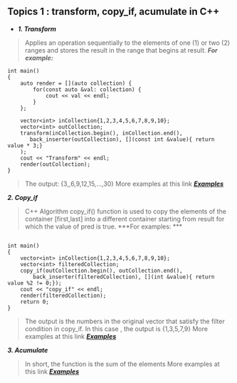 ## Topics 1 : transform, copy_if, acumulate in C++
* ***1. Transform***
> Applies an operation sequentially to the elements of one (1) or two (2) ranges and stores the result in the range that begins at result.
***For example:***
~~~
int main()
{
    auto render = [](auto collection) {
        for(const auto &val: collection) {
            cout << val << endl;
        }
    };

    vector<int> inCollection{1,2,3,4,5,6,7,8,9,10};
    vector<int> outCollection;
    transform(inCollection.begin(), inCollection.end(), 
       back_inserter(outCollection), [](const int &value){ return value * 3;}
    );
    cout << "Transform" << endl;
    render(outCollection);
}
~~~
> The output: {3,,6,9,12,15,...,30}
> More examples at this link ***[Examples](https://github.com/denotevn/Practice-with-C-plus-plus/tree/master/Ex_Files_Functional_C_Plus_Plus/Ch02)***
    
***2. Copy_if***
> C++ Algorithm copy_if() function is used to copy the elements of the container [first,last] into a different container starting from result for which the value of pred is true.
> ***For examples: ***
~~~

int main()
{
    vector<int> inCollection{1,2,3,4,5,6,7,8,9,10};
    vector<int> filteredCollection;
    copy_if(outCollection.begin(), outCollection.end(),
        back_inserter(filteredCollection), [](int &value){ return value %2 != 0;});
    cout << "copy_if" << endl;
    render(filteredCollection);
    return 0;
}
~~~
> The output is the numbers in the original vector that satisfy the filter condition in copy_if. In this case , the output is {1,3,5,7,9}
> More examples at this link ***[Examples](https://github.com/denotevn/Practice-with-C-plus-plus/tree/master/Ex_Files_Functional_C_Plus_Plus/Ch02)***
    
***3. Acumulate***
> In short, the function is the sum of the elements
> More examples at this link ***[Examples](https://github.com/denotevn/Practice-with-C-plus-plus/tree/master/Ex_Files_Functional_C_Plus_Plus/Ch02)***
    
